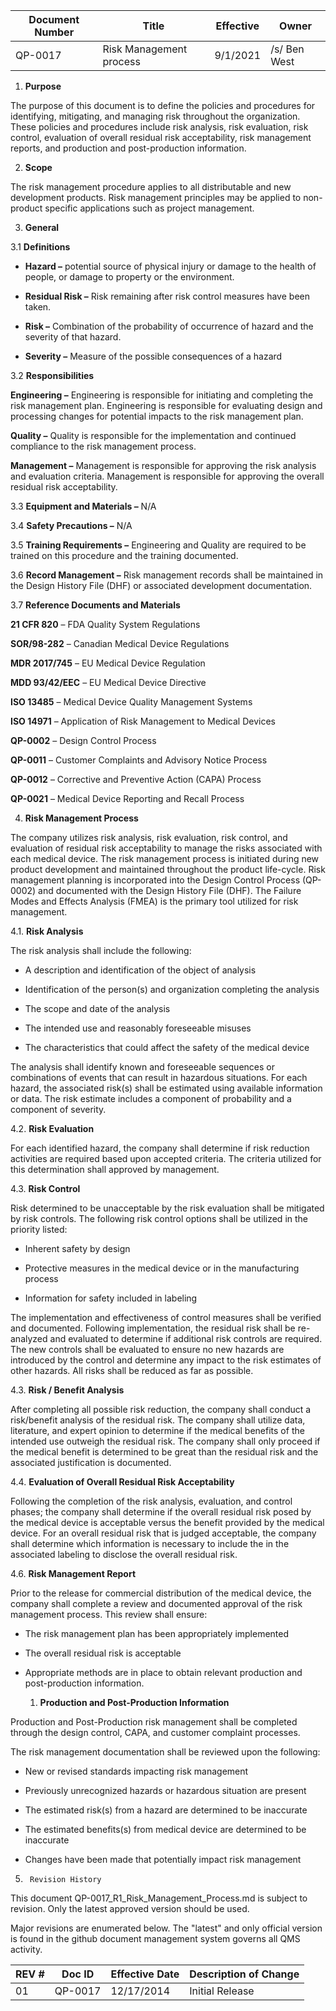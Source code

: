 Document Number|Title|Effective|Owner
---------------|-------------------------------------|----|-----
QP-0017|Risk Management process|9/1/2021|/s/ Ben West

1.  **Purpose**

 The purpose of this document is to define the policies and procedures
 for identifying, mitigating, and managing risk throughout the
 organization. These policies and procedures include risk analysis,
 risk evaluation, risk control, evaluation of overall residual risk
 acceptability, risk management reports, and production and
 post-production information.

2.  **Scope**

 The risk management procedure applies to all distributable and new
 development products. Risk management principles may be applied to
 non-product specific applications such as project management.

3.  **General**

3.1  **Definitions**

-   **Hazard –** potential source of physical injury or damage to the
     health of people, or damage to property or the environment.

-   **Residual Risk –** Risk remaining after risk control measures have
     been taken.

-   **Risk –** Combination of the probability of occurrence of hazard
     and the severity of that hazard.

-   **Severity –** Measure of the possible consequences of a hazard

3.2  **Responsibilities**

 **Engineering –** Engineering is responsible for initiating and
 completing the risk management plan. Engineering is responsible for
 evaluating design and processing changes for potential impacts to the
 risk management plan.

 **Quality –** Quality is responsible for the implementation and
 continued compliance to the risk management process.

 **Management –** Management is responsible for approving the risk
 analysis and evaluation criteria. Management is responsible for
 approving the overall residual risk acceptability.

3.3  **Equipment and Materials –** N/A

3.4  **Safety Precautions –** N/A

3.5  **Training Requirements –** Engineering and Quality are required to
     be trained on this procedure and the training documented.

3.6  **Record Management –** Risk management records shall be maintained
     in the Design History File (DHF) or associated development
     documentation.

3.7  **Reference Documents and Materials**

 **21 CFR 820** – FDA Quality System Regulations

 **SOR/98-282** – Canadian Medical Device Regulations

 **MDR 2017/745** – EU Medical Device Regulation

 **MDD 93/42/EEC** – EU Medical Device Directive

 **ISO 13485** – Medical Device Quality Management Systems

 **ISO 14971** – Application of Risk Management to Medical Devices

 **QP-0002** – Design Control Process

 **QP-0011** – Customer Complaints and Advisory Notice Process

 **QP-0012** – Corrective and Preventive Action (CAPA) Process

 **QP-0021** – Medical Device Reporting and Recall Process

4.  **Risk Management Process**

 The company utilizes risk analysis, risk evaluation, risk control, and
 evaluation of residual risk acceptability to manage the risks
 associated with each medical device. The risk management process is
 initiated during new product development and maintained throughout the
 product life-cycle. Risk management planning is incorporated into the
 Design Control Process (QP-0002) and documented with the Design
 History File (DHF). The Failure Modes and Effects Analysis (FMEA) is
 the primary tool utilized for risk management.

4.1.  **Risk Analysis**

 The risk analysis shall include the following:

-   A description and identification of the object of analysis

-   Identification of the person(s) and organization completing the
     analysis

-   The scope and date of the analysis

-   The intended use and reasonably foreseeable misuses

-   The characteristics that could affect the safety of the medical
     device

 The analysis shall identify known and foreseeable sequences or
 combinations of events that can result in hazardous situations. For
 each hazard, the associated risk(s) shall be estimated using available
 information or data. The risk estimate includes a component of
 probability and a component of severity.

4.2.  **Risk Evaluation**

 For each identified hazard, the company shall determine if risk
 reduction activities are required based upon accepted criteria. The
 criteria utilized for this determination shall approved by management.

4.3.  **Risk Control**

 Risk determined to be unacceptable by the risk evaluation shall be
 mitigated by risk controls. The following risk control options shall
 be utilized in the priority listed:

-   Inherent safety by design

-   Protective measures in the medical device or in the manufacturing
     process

-   Information for safety included in labeling

 The implementation and effectiveness of control measures shall be
 verified and documented. Following implementation, the residual risk
 shall be re-analyzed and evaluated to determine if additional risk
 controls are required. The new controls shall be evaluated to ensure
 no new hazards are introduced by the control and determine any impact
 to the risk estimates of other hazards. All risks shall be reduced as
 far as possible.

4.3.  **Risk / Benefit Analysis**

 After completing all possible risk reduction, the company shall
 conduct a risk/benefit analysis of the residual risk. The company
 shall utilize data, literature, and expert opinion to determine if the
 medical benefits of the intended use outweigh the residual risk. The
 company shall only proceed if the medical benefit is determined to be
 great than the residual risk and the associated justification is
 documented.

4.4.  **Evaluation of Overall Residual Risk Acceptability**

 Following the completion of the risk analysis, evaluation, and control
 phases; the company shall determine if the overall residual risk posed
 by the medical device is acceptable versus the benefit provided by the
 medical device. For an overall residual risk that is judged
 acceptable, the company shall determine which information is necessary
 to include the in the associated labeling to disclose the overall
 residual risk.

4.6.  **Risk Management Report**

 Prior to the release for commercial distribution of the medical
 device, the company shall complete a review and documented approval of
 the risk management process. This review shall ensure:

-   The risk management plan has been appropriately implemented

-   The overall residual risk is acceptable

-   Appropriate methods are in place to obtain relevant production and
     post-production information.

    1.  **Production and Post-Production Information**

 Production and Post-Production risk management shall be completed
 through the design control, CAPA, and customer complaint processes.

 The risk management documentation shall be reviewed upon the
 following:

-   New or revised standards impacting risk management

-   Previously unrecognized hazards or hazardous situation are present

-   The estimated risk(s) from a hazard are determined to be inaccurate

-   The estimated benefits(s) from medical device are determined to be
     inaccurate

-   Changes have been made that potentially impact risk management

5.      Revision History

This document  QP-0017_R1_Risk_Management_Process.md
is subject to revision. Only the latest approved version should be used.

Major revisions are enumerated below.
The "latest" and only official version is found in the github document management system governs all QMS activity.

REV #|Doc ID|Effective Date|Description of Change
-----|------|--------------|---------------------
01   | QP-0017|12/17/2014|Initial Release
